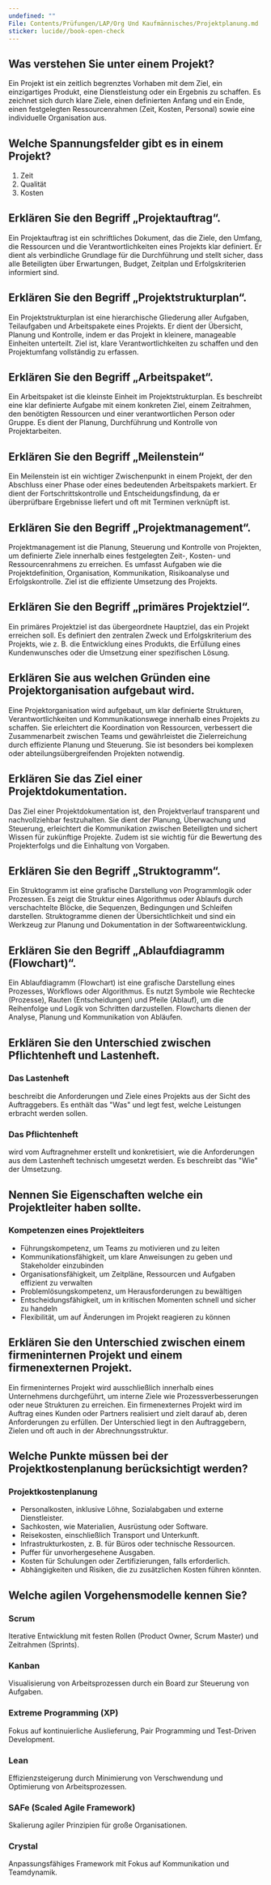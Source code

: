 ```yaml
---
undefined: ""
File: Contents/Prüfungen/LAP/Org Und Kaufmännisches/Projektplanung.md
sticker: lucide//book-open-check
---
```

## **Was verstehen Sie unter einem Projekt?**

Ein Projekt ist ein zeitlich begrenztes Vorhaben mit dem Ziel, ein einzigartiges Produkt, eine Dienstleistung oder ein Ergebnis zu schaffen. Es zeichnet sich durch klare Ziele, einen definierten Anfang und ein Ende, einen festgelegten Ressourcenrahmen (Zeit, Kosten, Personal) sowie eine individuelle Organisation aus.

## **Welche Spannungsfelder gibt es in einem Projekt?**

1. Zeit 
2. Qualität 
3. Kosten

## **Erklären Sie den Begriff „Projektauftrag“.**

Ein Projektauftrag ist ein schriftliches Dokument, das die Ziele, den Umfang, die Ressourcen und die Verantwortlichkeiten eines Projekts klar definiert. Er dient als verbindliche Grundlage für die Durchführung und stellt sicher, dass alle Beteiligten über Erwartungen, Budget, Zeitplan und Erfolgskriterien informiert sind.

## **Erklären Sie den Begriff „Projektstrukturplan“.**

Ein Projektstrukturplan ist eine hierarchische Gliederung aller Aufgaben, Teilaufgaben und Arbeitspakete eines Projekts. Er dient der Übersicht, Planung und Kontrolle, indem er das Projekt in kleinere, manageable Einheiten unterteilt. Ziel ist, klare Verantwortlichkeiten zu schaffen und den Projektumfang vollständig zu erfassen.

## **Erklären Sie den Begriff „Arbeitspaket“.**

Ein Arbeitspaket ist die kleinste Einheit im Projektstrukturplan. Es beschreibt eine klar definierte Aufgabe mit einem konkreten Ziel, einem Zeitrahmen, den benötigten Ressourcen und einer verantwortlichen Person oder Gruppe. Es dient der Planung, Durchführung und Kontrolle von Projektarbeiten.

## **Erklären Sie den Begriff „Meilenstein“**

Ein Meilenstein ist ein wichtiger Zwischenpunkt in einem Projekt, der den Abschluss einer Phase oder eines bedeutenden Arbeitspakets markiert. Er dient der Fortschrittskontrolle und Entscheidungsfindung, da er überprüfbare Ergebnisse liefert und oft mit Terminen verknüpft ist.

## **Erklären Sie den Begriff „Projektmanagement“.**

Projektmanagement ist die Planung, Steuerung und Kontrolle von Projekten, um definierte Ziele innerhalb eines festgelegten Zeit-, Kosten- und Ressourcenrahmens zu erreichen. Es umfasst Aufgaben wie die Projektdefinition, Organisation, Kommunikation, Risikoanalyse und Erfolgskontrolle. Ziel ist die effiziente Umsetzung des Projekts.

## **Erklären Sie den Begriff „primäres Projektziel“.**

Ein primäres Projektziel ist das übergeordnete Hauptziel, das ein Projekt erreichen soll. Es definiert den zentralen Zweck und Erfolgskriterium des Projekts, wie z. B. die Entwicklung eines Produkts, die Erfüllung eines Kundenwunsches oder die Umsetzung einer spezifischen Lösung.

## **Erklären Sie aus welchen Gründen eine Projektorganisation aufgebaut wird.**

Eine Projektorganisation wird aufgebaut, um klar definierte Strukturen, Verantwortlichkeiten und Kommunikationswege innerhalb eines Projekts zu schaffen. Sie erleichtert die Koordination von Ressourcen, verbessert die Zusammenarbeit zwischen Teams und gewährleistet die Zielerreichung durch effiziente Planung und Steuerung. Sie ist besonders bei komplexen oder abteilungsübergreifenden Projekten notwendig.

## **Erklären Sie das Ziel einer Projektdokumentation.**

Das Ziel einer Projektdokumentation ist, den Projektverlauf transparent und nachvollziehbar festzuhalten. Sie dient der Planung, Überwachung und Steuerung, erleichtert die Kommunikation zwischen Beteiligten und sichert Wissen für zukünftige Projekte. Zudem ist sie wichtig für die Bewertung des Projekterfolgs und die Einhaltung von Vorgaben.

## **Erklären Sie den Begriff „Struktogramm“.**

Ein Struktogramm ist eine grafische Darstellung von Programmlogik oder Prozessen. Es zeigt die Struktur eines Algorithmus oder Ablaufs durch verschachtelte Blöcke, die Sequenzen, Bedingungen und Schleifen darstellen. Struktogramme dienen der Übersichtlichkeit und sind ein Werkzeug zur Planung und Dokumentation in der Softwareentwicklung.

## **Erklären Sie den Begriff „Ablaufdiagramm (Flowchart)“.**

Ein Ablaufdiagramm (Flowchart) ist eine grafische Darstellung eines Prozesses, Workflows oder Algorithmus. Es nutzt Symbole wie Rechtecke (Prozesse), Rauten (Entscheidungen) und Pfeile (Ablauf), um die Reihenfolge und Logik von Schritten darzustellen. Flowcharts dienen der Analyse, Planung und Kommunikation von Abläufen.

## **Erklären Sie den Unterschied zwischen Pflichtenheft und Lastenheft.**

### Das Lastenheft
beschreibt die Anforderungen und Ziele eines Projekts aus der Sicht des Auftraggebers. Es enthält das "Was" und legt fest, welche Leistungen erbracht werden sollen.
### Das Pflichtenheft
wird vom Auftragnehmer erstellt und konkretisiert, wie die Anforderungen aus dem Lastenheft technisch umgesetzt werden. Es beschreibt das "Wie" der Umsetzung.

## **Nennen Sie Eigenschaften welche ein Projektleiter haben sollte.**

### Kompetenzen eines Projektleiters 

- Führungskompetenz, um Teams zu motivieren und zu leiten
- Kommunikationsfähigkeit, um klare Anweisungen zu geben und Stakeholder einzubinden
- Organisationsfähigkeit, um Zeitpläne, Ressourcen und Aufgaben effizient zu verwalten
- Problemlösungskompetenz, um Herausforderungen zu bewältigen
- Entscheidungsfähigkeit, um in kritischen Momenten schnell und sicher zu handeln
- Flexibilität, um auf Änderungen im Projekt reagieren zu können

  

## **Erklären Sie den Unterschied zwischen einem firmeninternen Projekt und einem firmenexternen Projekt.**

Ein firmeninternes Projekt wird ausschließlich innerhalb eines Unternehmens durchgeführt, um interne Ziele wie Prozessverbesserungen oder neue Strukturen zu erreichen. Ein firmenexternes Projekt wird im Auftrag eines Kunden oder Partners realisiert und zielt darauf ab, deren Anforderungen zu erfüllen. Der Unterschied liegt in den Auftraggebern, Zielen und oft auch in der Abrechnungsstruktur.

## **Welche Punkte müssen bei der Projektkostenplanung berücksichtigt werden?**

### Projektkostenplanung

- Personalkosten, inklusive Löhne, Sozialabgaben und externe Dienstleister.
- Sachkosten, wie Materialien, Ausrüstung oder Software.
- Reisekosten, einschließlich Transport und Unterkunft.
- Infrastrukturkosten, z. B. für Büros oder technische Ressourcen.
- Puffer für unvorhergesehene Ausgaben.
- Kosten für Schulungen oder Zertifizierungen, falls erforderlich.
- Abhängigkeiten und Risiken, die zu zusätzlichen Kosten führen könnten.

## **Welche agilen Vorgehensmodelle kennen Sie?**

### Scrum
Iterative Entwicklung mit festen Rollen (Product Owner, Scrum Master) und Zeitrahmen (Sprints).

### Kanban
Visualisierung von Arbeitsprozessen durch ein Board zur Steuerung von Aufgaben.

### Extreme Programming (XP)
Fokus auf kontinuierliche Auslieferung, Pair Programming und Test-Driven Development.

### Lean
Effizienzsteigerung durch Minimierung von Verschwendung und Optimierung von Arbeitsprozessen.

### SAFe (Scaled Agile Framework)
Skalierung agiler Prinzipien für große Organisationen.

### Crystal
Anpassungsfähiges Framework mit Fokus auf Kommunikation und Teamdynamik.